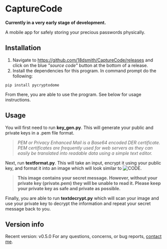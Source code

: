 # CaptureCode
**Currently in a very early stage of development.**

A mobile app for safely storing your precious passwords physically.

## Installation
1. Navigate to https://github.com/18dsmith/CaptureCode/releases and click on the blue _"source code"_ button at the bottom of a release.
2. Install the dependencies for this program.
In command prompt do the following:
```
pip install pycryptodome
```
From there, you are able to use the program. See below for usage instructions.

## Usage
You will first need to run **key_gen.py**. This will generate your public and private keys in a .pem file format.
> _PEM or Privacy Enhanced Mail is a Base64 encoded DER certificate. PEM certificates are frequently used for web servers as they can easily be translated into readable data using a simple text editor._

Next, run **textformat.py**. This will take an input, encrypt it using your public key, and format it into an image which will look similar to ![CODE](https://user-images.githubusercontent.com/84883805/172512765-a54cb09b-152e-4ac7-9d6e-4c9fc2ec2669.png).

> **This image contains your secret message. However, without your private key (private.pem) they will be unable to read it. Please keep your private key as safe and private as possible.**

Finally, you are able to run **textdecrypt.py** which will scan your image and use your private key to decrypt the information and repeat your secret message back to you.

## Version info
Recent version: v0.5.0
For any questions, concerns, or bug reports, [contact me](mailto:18dsmith@wakatipu.school.nz).

